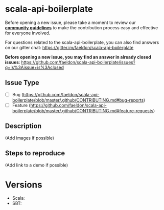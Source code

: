 # scala-api-boilerplate

Before opening a new issue, please take a moment to review our [**community guidelines**](https://github.com/faeldon/scala-api-boilerplate/blob/master/.github/CONTRIBUTING.md) to make the contribution process easy and effective for everyone involved.

For questions related to the scala-api-boilerplate, you can also find answers on our gitter chat:
https://gitter.im/faeldon/scala-api-boilerplate

**Before opening a new issue, you may find an answer in already closed issues**:
https://github.com/faeldon/scala-api-boilerplate/issues?q=is%3Aissue+is%3Aclosed

## Issue Type

- [ ] Bug (https://github.com/faeldon/scala-api-boilerplate/blob/master/.github/CONTRIBUTING.md#bug-reports)
- [ ] Feature (https://github.com/faeldon/scala-api-boilerplate/blob/master/.github/CONTRIBUTING.md#feature-requests)

## Description

(Add images if possible)

## Steps to reproduce

(Add link to a demo if possible)

# Versions

- Scala:
- SBT:
